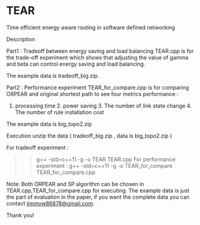 # TEAR
Time efficient energy aware routing in software defined networking

Description

Part1 : Tradeoff between energy saving and load balancing
TEAR.cpp is for the trade-off experiment which shows that adjusting the value of gamma and beta can control energy saving and load balancing.

The example data is tradeoff_big.zip.

Part2 : Performance experiment
TEAR_for_compare.cpp is for comparing ORPEAR and original shortest path to see four metrics performance : 
1. processing time  2. power saving   3. The number of link state change  4. The number of rule installation cost

The example data is big_topo2.zip


Execution
unzip the data ( tradeoff_big.zip , data is big_topo2.zip )

For tradeoff experiment :
>> g++ -std=c++11 -g -o TEAR TEAR.cpp
For performance experiment :
>> g++ -std=c++11 -g -o TEAR_for_compare TEAR_for_compare.cpp

Note:
Both ORPEAR and SP algorithm can be chosen in TEAR.cpp,TEAR_for_compare.cpp for executing.
The example data is just the part of evaluation in the paper, if you want the complete data
you can contact jimmyw86878@gmail.com.

Thank you!



